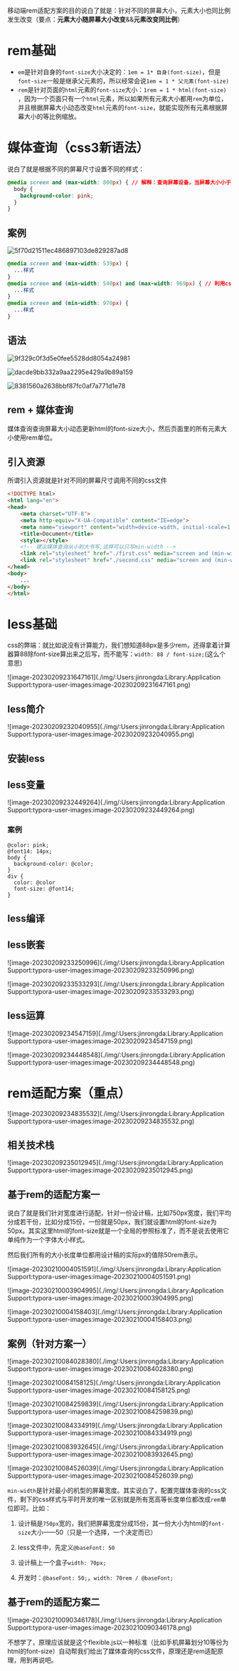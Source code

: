 移动端rem适配方案的目的说白了就是：针对不同的屏幕大小，元素大小也同比例发生改变（要点：**元素大小随屏幕大小改变**&&**元素改变同比例**）

# rem基础

* `em`是针对自身的`font-size`大小决定的：`1em = 1* 自身(font-size)`，但是`font-size`一般是继承父元素的，所以经常会说`1em = 1 * 父元素(font-size)`
* `rem`是针对页面的`html`元素的`font-size`大小：`1rem = 1 * html(font-size) `，因为一个页面只有一个`html`元素，所以如果所有元素大小都用`rem`为单位，并且根据屏幕大小动态改变`html`元素的`font-size`，就能实现所有元素根据屏幕大小的等比例缩放。

# 媒体查询（css3新语法）

说白了就是根据不同的屏幕尺寸设置不同的样式：

~~~css
@media screen and (max-width: 800px) { // 解释：查询屏幕设备，当屏幕大小小于800px时下面的样式生效
  body {
    background-color: pink;
  }
}
~~~

## 案例

![5f70d21511ec486897103de829287ad8](./img/:Users:jinrongda:Library:Caches:BaiduMacHi:Share:images:5f70d21511ec486897103de829287ad8.png)

~~~css
@media screen and (max-width: 539px) {
  ...样式
}
@media screen and (min-width: 540px) and (max-width: 969px) { // 利用css层叠性可简写为：@media screen and (min-width: 540px) {
  ...样式
}
@media screen and (min-width: 970px) {
  ...样式
}
~~~

## 语法

![9f329c0f3d5e0fee5528dd8054a24981](./img/9f329c0f3d5e0fee5528dd8054a24981.png)

![dacde9bb332a9aa2295e429a9b89a159](./img/:Users:jinrongda:Library:Caches:BaiduMacHi:Share:images:dacde9bb332a9aa2295e429a9b89a159.png)

![8381560a2638bbf87fc0af7a771d1e78](./img/:Users:jinrongda:Library:Caches:BaiduMacHi:Share:images:8381560a2638bbf87fc0af7a771d1e78.png)

## rem + 媒体查询

媒体查询查询屏幕大小动态更新html的font-size大小，然后页面里的所有元素大小使用rem单位。

## 引入资源

所谓引入资源就是针对不同的屏幕尺寸调用不同的css文件

~~~html
<!DOCTYPE html>
<html lang="en">
<head>
    <meta charset="UTF-8">
    <meta http-equiv="X-UA-Compatible" content="IE=edge">
    <meta name="viewport" content="width=device-width, initial-scale=1.0">
    <title>Document</title>
    <style></style>
    <!-- 建议媒体查询从小到大书写,这样可以只写min-width -->
    <link rel="stylesheet" href="./first.css" media="screen and (min-width: 320px)">
    <link rel="stylesheet" href="./second.css" media="screen and (min-width: 640px)">
</head>
<body>
    ...
</body>
</html>
~~~

# less基础

css的弊端：就比如说没有计算能力，我们想知道88px是多少rem，还得拿着计算器算88除font-size算出来之后写，而不能写：`width: 88 / font-size;`(这么个意思)

![image-20230209231647161](./img/:Users:jinrongda:Library:Application Support:typora-user-images:image-20230209231647161.png)

## less简介

![image-20230209232040955](./img/:Users:jinrongda:Library:Application Support:typora-user-images:image-20230209232040955.png)

## 安装less

## less变量

![image-20230209232449264](./img/:Users:jinrongda:Library:Application Support:typora-user-images:image-20230209232449264.png)

### 案例

~~~less
@color: pink;
@font14: 14px;
body {
  background-color: @color;
}
div {
  color: @color
  font-size: @font14;
}
~~~

## less编译

## less嵌套

![image-20230209233250996](./img/:Users:jinrongda:Library:Application Support:typora-user-images:image-20230209233250996.png)

![image-20230209233533293](./img/:Users:jinrongda:Library:Application Support:typora-user-images:image-20230209233533293.png)

## less运算

![image-20230209234547159](./img/:Users:jinrongda:Library:Application Support:typora-user-images:image-20230209234547159.png)

![image-20230209234448548](./img/:Users:jinrongda:Library:Application Support:typora-user-images:image-20230209234448548.png)

# rem适配方案（重点）

![image-20230209234835532](./img/:Users:jinrongda:Library:Application Support:typora-user-images:image-20230209234835532.png)

## 相关技术栈

![image-20230209235012945](./img/:Users:jinrongda:Library:Application Support:typora-user-images:image-20230209235012945.png)

## 基于rem的适配方案一

说白了就是我们针对宽度进行适配，针对一份设计稿，比如750px宽度，我们平均分成若干份，比如分成15份，一份就是50px，我们就设置html的font-size为50px。其实这里html的font-size就是一个全局的参照标准了，而不是说去使用它单纯作为一个字体大小样式。

然后我们所有的大小长度单位都用设计稿的实际px的值除50rem表示。

![image-20230210004051591](./img/:Users:jinrongda:Library:Application Support:typora-user-images:image-20230210004051591.png)

![image-20230210003904995](./img/:Users:jinrongda:Library:Application Support:typora-user-images:image-20230210003904995.png)

![image-20230210004158403](./img/:Users:jinrongda:Library:Application Support:typora-user-images:image-20230210004158403.png)

## 案例（针对方案一）

![image-20230210084028380](./img/:Users:jinrongda:Library:Application Support:typora-user-images:image-20230210084028380.png)



![image-20230210084158125](./img/:Users:jinrongda:Library:Application Support:typora-user-images:image-20230210084158125.png)

![image-20230210084259839](./img/:Users:jinrongda:Library:Application Support:typora-user-images:image-20230210084259839.png)

![image-20230210084334919](./img/:Users:jinrongda:Library:Application Support:typora-user-images:image-20230210084334919.png)

![image-20230210083932645](./img/:Users:jinrongda:Library:Application Support:typora-user-images:image-20230210083932645.png)

![image-20230210084526039](./img/:Users:jinrongda:Library:Application Support:typora-user-images:image-20230210084526039.png)

`min-width`是针对最小的机型的屏幕宽度。其实说白了，配置完媒体查询的css文件，剩下的css样式与平时开发的唯一区别就是所有宽高等长度单位都改成`rem`单位即可。比如：

1. 设计稿是`750px`宽的，我们把屏幕宽度分成15份，其一份大小为html的`font-size`大小——50（只是一个选择，一个决定而已）
2. less文件中，先定义`@baseFont: 50`

3. 设计稿上一个盒子`width: 70px;`

4. 开发时：`@baseFont: 50;`，`width: 70rem / @baseFont;`

## 基于rem的适配方案二

![image-20230210090346178](./img/:Users:jinrongda:Library:Application Support:typora-user-images:image-20230210090346178.png)

不想学了，原理应该就是这个flexible.js以一种标准（比如手机屏幕划分10等份为html的font-size）自动帮我们给出了媒体查询的css文件，原理还是rem适配原理，用到再说吧。